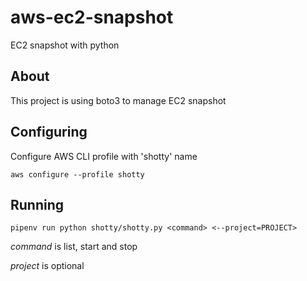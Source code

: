 # aws-ec2-snapshot
EC2 snapshot with python


## About
 This project is using boto3 to manage EC2 snapshot

## Configuring

Configure AWS CLI profile with 'shotty' name

`aws configure --profile shotty`

## Running

`pipenv run python shotty/shotty.py <command> <--project=PROJECT>`

*command* is list, start and stop

*project* is optional